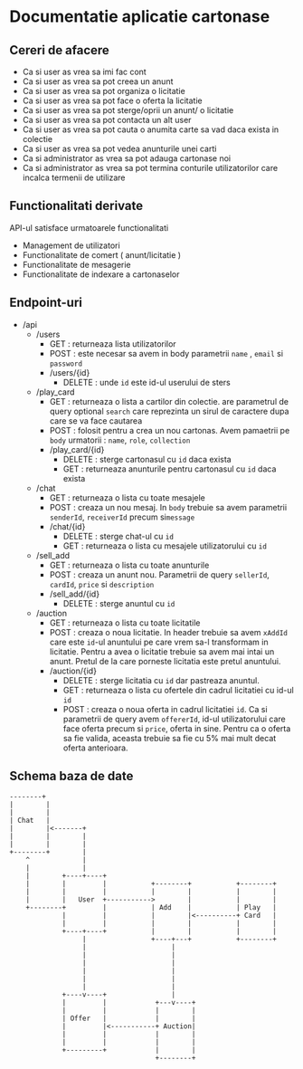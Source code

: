 # Documentatie aplicatie cartonase

## Cereri de afacere

* Ca si user as vrea sa imi fac cont 
* Ca si user as vrea sa pot creea un anunt
* Ca si user as vrea sa pot organiza o licitatie
* Ca si user as vrea sa pot face o oferta la licitatie
* Ca si user as vrea sa pot sterge/oprii un anunt/ o licitatie
* Ca si user as vrea sa pot contacta un alt user
* Ca si user as vrea sa pot cauta o anumita carte sa vad daca exista in colectie
* Ca si user as vrea sa pot vedea anunturile unei carti
* Ca si administrator as vrea sa pot adauga cartonase noi 
* Ca si administrator as vrea sa pot termina conturile utilizatorilor care incalca termenii de utilizare


## Functionalitati derivate
API-ul satisface urmatoarele functionalitati
* Management de utilizatori
* Functionalitate de comert ( anunt/licitatie )
* Functionalitate de mesagerie
* Functionalitate de indexare a cartonaselor

## Endpoint-uri
* /api
  * /users
    * GET : returneaza lista utilizatorilor 
    * POST : este necesar sa avem in body parametrii `name` , `email` si `password`
    * /users/{id}
      * DELETE : unde `id` este id-ul userului de sters
  * /play_card
    * GET : returneaza o lista a cartilor din colectie. are parametrul de query optional `search` care reprezinta un sirul de caractere dupa care se va face cautarea
    * POST : folosit pentru a crea un nou cartonas. Avem pamaetrii pe `body` urmatorii : `name`, `role`, `collection`
    * /play_card/{id}
      * DELETE : sterge cartonasul cu `id` daca exista
      * GET    : returneaza anunturile pentru cartonasul cu `id` daca exista
  * /chat
    * GET : returneaza o lista cu toate mesajele
    * POST : creaza un nou mesaj. In `body` trebuie sa avem parametrii `senderId`, `receiverId` precum si`message` 
    * /chat/{id}
      * DELETE : sterge chat-ul cu `id`
      * GET : returneaza o lista cu mesajele utilizatorului cu `id`
  * /sell_add
    * GET : returneaza o lista cu toate anunturile 
    * POST : creaza un anunt nou. Parametrii de query `sellerId`, `cardId`, `price` si `description`
    * /sell_add/{id}
      * DELETE : sterge anuntul cu `id`
  * /auction
    * GET : returneaza o lista cu toate licitatile 
    * POST : creaza o noua licitatie. In header trebuie sa avem `xAddId` care este `id`-ul anuntului pe care vrem sa-l transformam in licitatie. Pentru a avea o licitatie trebuie sa avem mai intai un anunt. Pretul de la care porneste licitatia este pretul anuntului.
    * /auction/{id}
      * DELETE : sterge licitatia cu `id` dar pastreaza anuntul.
      * GET : returneaza o lista cu ofertele din cadrul licitatiei cu id-ul `id`
      * POST : creaza o noua oferta  in cadrul licitatiei `id`. Ca si parametrii de query avem `offererId`,  id-ul utilizatorului care face oferta precum si `price`, oferta in sine. Pentru ca o oferta sa fie valida, aceasta trebuie sa fie cu 5% mai mult decat oferta anterioara.


## Schema baza de date

```
--------+
|        |
|        |
| Chat   |
|        |<-------+
|        |        |
|        |        |
+--------+        |
    ^             |
    |             |
    |        +----+----+
    |        |         |           +--------+           +--------+
    |        |         |           |        |           |        |
    |        |   User  +----------->        |           |        |
    +--------+         |           | Add    |           | Play   |
             |         |           |        |<----------+ Card   |
             |         |           |        |           |        |
             +----+----+           |        |           |        |
                  |                +----+---+           +--------+
                  |                     |
                  |                     |
                  |                     |
                  |                     |
                  |                     |
                  |                     |
             +----v----+                |
             |         |            +---v----+
             |         |            |        |
             | Offer   |            |        |
             |         |<-----------+ Auction|
             |         |            |        |
             |         |            |        |
             +---------+            |        |
                                    +--------+


```

